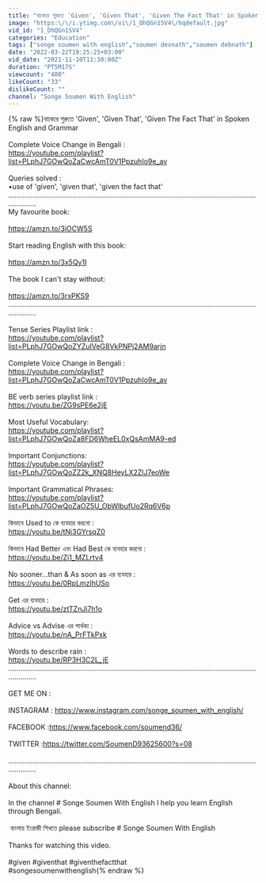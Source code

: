 ```yaml
---
title: "বাক্যের শুরুতে 'Given', 'Given That', 'Given The Fact That' in Spoken English and Grammar"
image: "https:\/\/i.ytimg.com\/vi\/1_DhQGn1SV4\/hqdefault.jpg"
vid_id: "1_DhQGn1SV4"
categories: "Education"
tags: ["songe soumen with english","soumen devnath","soumen debnath"]
date: "2022-03-22T19:25:25+03:00"
vid_date: "2021-11-10T11:30:00Z"
duration: "PT5M17S"
viewcount: "480"
likeCount: "33"
dislikeCount: ""
channel: "Songe Soumen With English"
---
```

{% raw %}বাক্যের শুরুতে 'Given', 'Given That', 'Given The Fact That' in Spoken English and Grammar<br /><br />Complete Voice Change in Bengali :<br /><a rel="nofollow" target="blank" href="https://youtube.com/playlist?list=PLphJ7GOwQoZaCwcAmT0V1PpzuhIo9e_av">https://youtube.com/playlist?list=PLphJ7GOwQoZaCwcAmT0V1PpzuhIo9e_av</a><br /><br />Queries solved :<br />•use of 'given', 'given that', 'given the fact that'<br />..........................................................................................................................................<br />My favourite book:<br /><br /><a rel="nofollow" target="blank" href="https://amzn.to/3iOCW5S">https://amzn.to/3iOCW5S</a><br /><br />Start reading English with this book:<br /><br /><a rel="nofollow" target="blank" href="https://amzn.to/3x5Qy1I">https://amzn.to/3x5Qy1I</a><br /><br />The book I can't stay without:<br /><br /><a rel="nofollow" target="blank" href="https://amzn.to/3rxPKS9">https://amzn.to/3rxPKS9</a><br />..........................................................................................................................................<br /><br />Tense Series Playlist link :<br /><a rel="nofollow" target="blank" href="https://youtube.com/playlist?list=PLphJ7GOwQoZYZuIVeG8VkPNPj2AM9arjn">https://youtube.com/playlist?list=PLphJ7GOwQoZYZuIVeG8VkPNPj2AM9arjn</a><br /><br />Complete Voice Change in Bengali :<br /><a rel="nofollow" target="blank" href="https://youtube.com/playlist?list=PLphJ7GOwQoZaCwcAmT0V1PpzuhIo9e_av">https://youtube.com/playlist?list=PLphJ7GOwQoZaCwcAmT0V1PpzuhIo9e_av</a><br /><br />BE verb series playlist link :<br /><a rel="nofollow" target="blank" href="https://youtu.be/ZG9sPE6e2jE">https://youtu.be/ZG9sPE6e2jE</a><br /><br />Most Useful Vocabulary:<br /><a rel="nofollow" target="blank" href="https://youtube.com/playlist?list=PLphJ7GOwQoZa8FD6WheEL0xQsAmMA9-ed">https://youtube.com/playlist?list=PLphJ7GOwQoZa8FD6WheEL0xQsAmMA9-ed</a><br /><br />Important Conjunctions:<br /><a rel="nofollow" target="blank" href="https://youtube.com/playlist?list=PLphJ7GOwQoZZ2k_XNQ8HeyLX2ZlJ7eoWe">https://youtube.com/playlist?list=PLphJ7GOwQoZZ2k_XNQ8HeyLX2ZlJ7eoWe</a><br /><br />Important Grammatical Phrases:<br /><a rel="nofollow" target="blank" href="https://youtube.com/playlist?list=PLphJ7GOwQoZaOZ5U_ObWlbufUo2Rq6V6p">https://youtube.com/playlist?list=PLphJ7GOwQoZaOZ5U_ObWlbufUo2Rq6V6p</a><br /><br />কিভাবে Used to কে ব্যবহার করবো :<br /><a rel="nofollow" target="blank" href="https://youtu.be/tNj3GYrsqZ0">https://youtu.be/tNj3GYrsqZ0</a><br /><br />কিভাবে Had Better এবং Had Best কে ব্যবহার করবো :<br /><a rel="nofollow" target="blank" href="https://youtu.be/Zi1_MZLrtv4">https://youtu.be/Zi1_MZLrtv4</a><br /><br />No sooner...than &amp; As soon as এর ব্যবহার :<br /><a rel="nofollow" target="blank" href="https://youtu.be/0RpLmzlhUSo">https://youtu.be/0RpLmzlhUSo</a><br /><br />Get এর ব্যবহার :<br /><a rel="nofollow" target="blank" href="https://youtu.be/ztTZnJi7h1o">https://youtu.be/ztTZnJi7h1o</a><br /><br />Advice vs Advise এর পার্থক্য :<br /><a rel="nofollow" target="blank" href="https://youtu.be/nA_PrFTkPxk">https://youtu.be/nA_PrFTkPxk</a><br /><br />Words to describe rain :<br /><a rel="nofollow" target="blank" href="https://youtu.be/RP3H3C2L_jE">https://youtu.be/RP3H3C2L_jE</a><br />..........................................................................................................................................<br /><br />GET ME ON :<br /><br />INSTAGRAM : <a rel="nofollow" target="blank" href="https://www.instagram.com/songe_soumen_with_english/">https://www.instagram.com/songe_soumen_with_english/</a><br /><br />FACEBOOK :<a rel="nofollow" target="blank" href="https://www.facebook.com/soumend36/">https://www.facebook.com/soumend36/</a><br /><br />TWITTER :<a rel="nofollow" target="blank" href="https://twitter.com/SoumenD93625600?s=08">https://twitter.com/SoumenD93625600?s=08</a><br /><br />..........................................................................................................................................<br /><br />About this channel:<br /><br />In the channel # Songe Soumen With English I help you learn English through Bengali.<br /><br /> বাংলায় ইংরাজী শিখতে please subscribe # Songe Soumen With English<br /><br />Thanks for watching this video.<br /><br />#given #giventhat #giventhefactthat<br />#songesoumenwithenglish{% endraw %}
